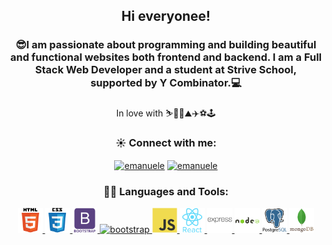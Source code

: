 <h2 align="center"> Hi everyonee!</h2>

<h3 align="center"> 😎I am passionate about programming and building beautiful and functional websites both frontend and backend. 
I am a Full Stack Web Developer and a student at Strive School, supported by Y Combinator.💻</h3>

<p align="center">In love with ⛷️🚴🏃⛰️✈️⚽🕹️</p>

<h3 align="center">☀️ Connect with me:</h3>
<p align="center">
<a href="https://www.linkedin.com/in/emanuele-furlani-030551157/" target="blank"><img align="center" src="https://raw.githubusercontent.com/rahuldkjain/github-profile-readme-generator/master/src/images/icons/Social/linked-in-alt.svg" alt="emanuele" height="30" width="40" /></a>
  <a href="https://www.facebook.com/lelego85" target="blank"><img align="center", object-fit: cover src="https://upload.wikimedia.org/wikipedia/commons/thumb/f/fb/Facebook_icon_2013.svg/768px-Facebook_icon_2013.svg.png" alt="emanuele" height="30" width="40" /></a>
</p>

<h3 align="center"> 🧙‍♂️ Languages and Tools:</h3>
<p align="center">
<a href="https://www.w3.org/html/" target="_blank"> <img src="https://raw.githubusercontent.com/devicons/devicon/master/icons/html5/html5-original-wordmark.svg" alt="html5" width="40" height="40"/>
</a> 
<a href="https://www.w3schools.com/css/" target="_blank"> <img src="https://raw.githubusercontent.com/devicons/devicon/master/icons/css3/css3-original-wordmark.svg" alt="css3" width="40" height="40"/> 
</a> 
<a href="https://getbootstrap.com" target="_blank"> <img src="https://raw.githubusercontent.com/devicons/devicon/master/icons/bootstrap/bootstrap-plain-wordmark.svg" alt="bootstrap" width="40" height="40"/> 
</a>
<a href="https://materializecss.com/" target="_blank"> <img src="https://pbs.twimg.com/profile_images/532662364613525504/GN559Lfb_400x400.png" alt="bootstrap" width="40" height="40"/> 
</a> 
<a href="https://developer.mozilla.org/en-US/docs/Web/JavaScript" target="_blank"> <img src="https://raw.githubusercontent.com/devicons/devicon/master/icons/javascript/javascript-original.svg" alt="javascript" width="40" height="40"/>
</a>
<a href="https://reactjs.org/" target="_blank"> <img src="https://raw.githubusercontent.com/devicons/devicon/master/icons/react/react-original-wordmark.svg" alt="react" width="40" height="40"/> 
</a> 
<a href="https://expressjs.com" target="_blank"> <img src="https://raw.githubusercontent.com/devicons/devicon/master/icons/express/express-original-wordmark.svg" alt="express" width="40" height="40"/> 
</a> 
<a href="https://nodejs.org" target="_blank"> <img src="https://raw.githubusercontent.com/devicons/devicon/master/icons/nodejs/nodejs-original-wordmark.svg" alt="nodejs" width="40" height="40"/>
</a> 
<a href="https://www.postgresql.org" target="_blank"> <img src="https://raw.githubusercontent.com/devicons/devicon/master/icons/postgresql/postgresql-original-wordmark.svg" alt="postgresql" width="40" height="40"/> 
</a> 
<a href="https://www.mongodb.com/" target="_blank"> <img src="https://raw.githubusercontent.com/devicons/devicon/master/icons/mongodb/mongodb-original-wordmark.svg" alt="mongodb" width="40" height="40"/> 
</a>
</p>
